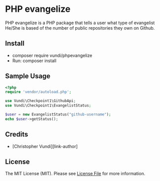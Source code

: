 # PHP evangelize

PHP evangelize is a PHP package that tells a user what type of evangelist He/She is based of the number of public repositories they own on Github.


## Install

- composer require vundi/phpevangelize
- Run:
    composer install


## Sample Usage

``` php
<?php
require 'vendor/autoload.php';

use Vundi\Checkpoint1\GithubApi;
use Vundi\Checkpoint1\EvangelistStatus;

$user = new EvangelistStatus("github-username");
echo $user->getStatus();
```

## Credits

- [Christopher Vundi][link-author]

## License

The MIT License (MIT). Please see [License File](https://opensource.org/licenses/MIT) for more information.